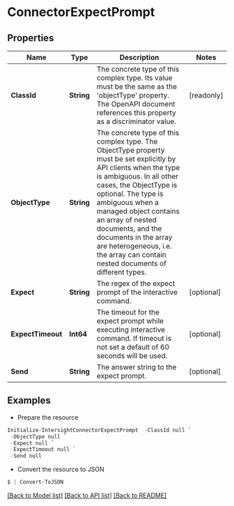 # ConnectorExpectPrompt
## Properties

Name | Type | Description | Notes
------------ | ------------- | ------------- | -------------
**ClassId** | **String** | The concrete type of this complex type. Its value must be the same as the &#39;objectType&#39; property. The OpenAPI document references this property as a discriminator value. | [readonly] 
**ObjectType** | **String** | The concrete type of this complex type. The ObjectType property must be set explicitly by API clients when the type is ambiguous. In all other cases, the  ObjectType is optional.  The type is ambiguous when a managed object contains an array of nested documents, and the documents in the array are heterogeneous, i.e. the array can contain nested documents of different types. | 
**Expect** | **String** | The regex of the expect prompt of the interactive command. | [optional] 
**ExpectTimeout** | **Int64** | The timeout for the expect prompt while executing interactive command. If timeout is not set a default of 60 seconds will be used. | [optional] 
**Send** | **String** | The answer string to the expect prompt. | [optional] 

## Examples

- Prepare the resource
```powershell
Initialize-IntersightConnectorExpectPrompt  -ClassId null `
 -ObjectType null `
 -Expect null `
 -ExpectTimeout null `
 -Send null
```

- Convert the resource to JSON
```powershell
$ | Convert-ToJSON
```

[[Back to Model list]](../README.md#documentation-for-models) [[Back to API list]](../README.md#documentation-for-api-endpoints) [[Back to README]](../README.md)

